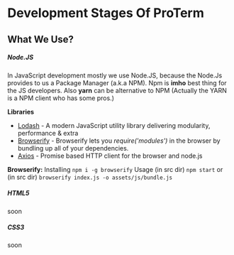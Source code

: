 # Development Stages Of ProTerm

## What We Use?

##### Node.JS

In JavaScript development mostly we use Node.JS, because the Node.Js provides to us a Package Manager (a.k.a NPM). Npm is **imho** best thing for the JS developers. Also **yarn** can be alternative to NPM (Actually the YARN is a NPM client who has some pros.)

**Libraries**

- [Lodash](https://lodash.com/) - A modern JavaScript utility library delivering modularity, performance & extra
- [Browserify](http://browserify.org/) - Browserify lets you *require('modules')* in the browser by bundling up all of your dependencies.
- [Axios](https://github.com/axios/axios) - Promise based HTTP client for the browser and node.js

**Browserify:** Installing `npm i -g browserify` Usage (in src dir) `npm start` or (in src dir) `browserify index.js -o assets/js/bundle.js`

##### HTML5

soon

##### CSS3

soon
